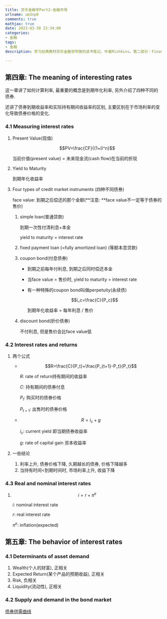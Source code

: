 ```yaml
---
title: 货币金融学Part2-金融市场
urlname: um3np0
comments: true
mathjax: true
date: 2023-03-30 23:34:00
categories:
- 金融
tags:
- 金融
description: 学习经典教材货币金融学所做的读书笔记，作者Mishkins。第二部分：Financial Markets

---
```


## 第四章: The meaning of interesting rates

这一章讲了如何计算利率, 最重要的概念是到期年化利率, 另外介绍了四种不同的债券.

还讲了债券到期收益率和实际持有期间收益率的区别, 主要区别在于市场利率的变化导致债券价格的变化.

### 4.1 Measuring interest rates

1. Present Value(现值)

   $$PV=\frac{CF}{(1+i)^n}$$

   当前价值(present value) = 未来现金流(cash flow)在当前的折现

2. Yield to Maturity

   到期年化收益率

3. Four types of credit market instruments (四种不同债券)

    face value: 到期之后偿还的那个金额(**注意: **face value不一定等于债券的售价)

   1. simple loan(普通贷款)

      到期一次性付清利息+本金

      yield to maturity = interest rate

   2. fixed payment loan (=fully amortized loan) (等额本息贷款)

   3. coupon bond(付息债券)

      - 到期之前每年付利息, 到期之后同时偿还本金

      - 当face value = 售价时, yield to maturity = interest rate

      - 有一种特殊的coupon bond叫做perpetuity(永续债)

        $$i_c=\frac{C}{P_c}$$

        到期年化收益率 = 每年利息 / 售价

   4. discount bond(折价债券)

      不付利息, 但是售价会比face value低


### 4.2 Interest rates and returns

1. 两个公式

   - $$R=\frac{C}{P_t}+\frac{P_{t+1}-P_t}{P_t}$$

     $R$: rate of return持有期间的收益率 

     $C$: 持有期间的债券付息

     $P_t$: 购买时的债券价格

     $P_{t+1}$: 出售时的债券价格 

   - $$R=i_c+g$$

     $i_c$: current yield 即当期债券收益率

     $g$: rate of capital gain 资本收益率

2. 一些结论
   1. 利率上升, 债券价格下降, 久期越长的债券, 价格下降越多
   2. 当持有时间<到期时间时, 市场利率上升, 收益下降

### 4.3 Real and nominal interest rates

1. $$i=r+\pi^e$$

   $i$: nominal interest rate

   $r$: real interest rate

   $\pi^e$: inflation(expected)

## 第五章: The behavior of interest rates

### 4.1 Determinants of asset demand

1. Wealth(个人的财富), 正相关
2. Expected Return(某个产品的预期收益), 正相关
3. Risk, 负相关
4. Liquidity(流动性), 正相关

### 4.2 Supply and demand in the bond market

[债券供需曲线](/images/货币金融学/债券供需曲线.jpg)



